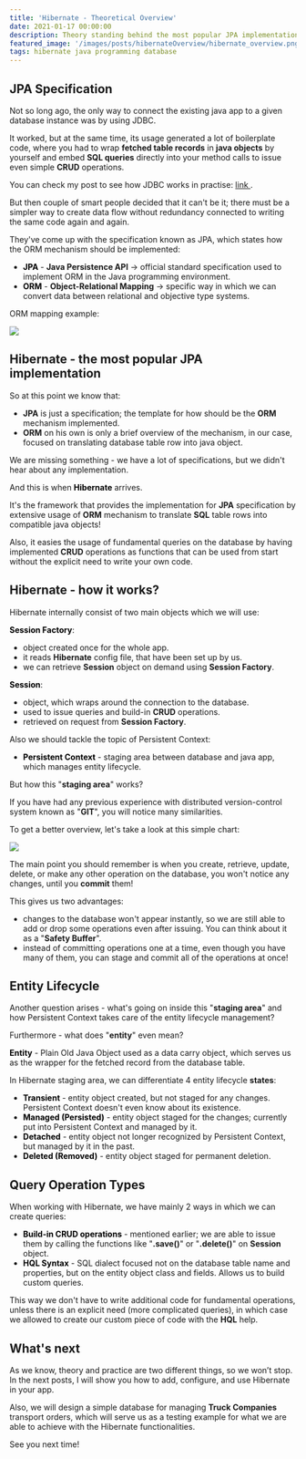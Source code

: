 ```yaml
---
title: 'Hibernate - Theoretical Overview'
date: 2021-01-17 00:00:00
description: Theory standing behind the most popular JPA implementation - Hibernate. 
featured_image: '/images/posts/hibernateOverview/hibernate_overview.png'
tags: hibernate java programming database
---
```


## JPA Specification
Not so long ago, the only way to connect the existing java app to a given database instance
was by using <span class="inline_text">JDBC</span>.

It worked, but at the same time, its usage generated a lot of boilerplate code, where
you had to wrap <b>fetched table records</b> in <b>java objects</b> by yourself and embed <b>SQL queries</b> directly
into your method calls to issue even simple <b>CRUD</b> operations.

You can check my post to see how <span class="inline_text">JDBC</span> works in practise: <a href="https://www.javaendlessjourney.com/blog/jdbc-introduction"> link </a>.

But then couple of smart people decided that it can't be it; there must be a simpler way to create
data flow without redundancy connected to writing the same code again and again.

They've come up with the specification known as <span class="inline_text">JPA</span>, which states how the <span class="inline_text">ORM</span> mechanism should be implemented:

* <b><span style="color: black;">JPA</span></b> - <b>Java Persistence API</b> -> official standard specification used to implement ORM in the Java programming environment. 
* <b><span style="color: black;">ORM</span></b> - <b>Object-Relational Mapping</b> -> specific way in which we can convert data between relational and objective type systems.

<span class="inline_text">ORM</span> mapping example:

<div class="gallery" data-columns="1">
    <img src="{{site.baseurl}}/images/posts/hibernateOverview/orm_mechanism.png">
</div>

## Hibernate - the most popular JPA implementation
So at this point we know that:
* <b>JPA</b> is just a specification; the template for how should be the <b>ORM</b> mechanism implemented.
* <b>ORM</b> on his own is only a brief overview of the mechanism, in our case, focused on translating database table row into java object.

We are missing something - we have a lot of specifications, but we didn't hear about any implementation.

And this is when <b><span style="color: black;">Hibernate</span></b> arrives.

It's the framework that provides the implementation for <b>JPA</b> specification by extensive usage of <b>ORM</b> mechanism to translate <b>SQL</b> table rows into 
compatible java objects!

Also, it easies the usage of fundamental queries on the database by having implemented <b>CRUD</b> operations as functions that can be used from start without the explicit need to write your own code.

## Hibernate - how it works?
<span class="inline_text">Hibernate</span> internally consist of two main objects which we will use:

<b><span style="color: black;">Session Factory</span></b>:
* object created once for the whole app.
* it reads <b>Hibernate</b> config file, that have been set up by us.
* we can retrieve <b>Session</b> object on demand using <b>Session Factory</b>.

<b><span style="color: black;">Session</span></b>:
* object, which wraps around the connection to the database.
* used to issue queries and build-in <b>CRUD</b> operations.
* retrieved on request from <b>Session Factory</b>.

Also we should tackle the topic of <span class="inline_text">Persistent Context</span>:
* <b><span style="color: black;">Persistent Context</span></b> - staging area between database and java app, which manages entity lifecycle.

But how this "<b>staging area</b>" works?

If you have had any previous experience with distributed version-control system known as "<b>GIT</b>", you will notice many similarities.

To get a better overview, let's take a look at this simple chart:

<div class="gallery" data-columns="1">
    <img src="{{site.baseurl}}/images/posts/hibernateOverview/persistent_context.png">
</div>

The main point you should remember is when you create, retrieve, update, delete, or make any other operation on the database,
you won't notice any changes, until you <b>commit</b> them!

This gives us two advantages:
* changes to the database won't appear instantly, so we are still able to add or drop some operations even after issuing. You can think about it as a "<b>Safety Buffer</b>".
* instead of committing operations one at a time, even though you have many of them, you can stage and commit all of the operations at once!

## Entity Lifecycle
Another question arises - what's going on inside this "<b>staging area</b>" and how <span class="inline_text">Persistent Context</span> takes care of the entity lifecycle management?

Furthermore - what does "<b>entity</b>" even mean?

<b><span style="color: black;">Entity</span></b> - Plain Old Java Object used as a data carry object, which serves us as the wrapper for the fetched record from the database table.

In <span class="inline_text">Hibernate</span> staging area, we can differentiate 4 entity lifecycle <b>states</b>:
* <b><span style="color: black;">Transient</span></b> - entity object created, but not staged for any changes. Persistent Context doesn't even know about its existence.
* <b><span style="color: black;">Managed (Persisted)</span></b> - entity object staged for the changes; currently put into Persistent Context and managed by it.
* <b><span style="color: black;">Detached</span></b> - entity object not longer recognized by Persistent Context, but managed by it in the past.
* <b><span style="color: black;">Deleted (Removed)</span></b> - entity object staged for permanent deletion.

## Query Operation Types
When working with <span class="inline_text">Hibernate</span>, we have mainly 2 ways in which we can create queries:
* <b><span style="color: black;">Build-in CRUD operations</span></b> - mentioned earlier; we are able to issue them by calling the functions like "<b>.save()</b>" or "<b>.delete()</b>" on <b>Session</b> object.
* <b><span style="color: black;">HQL Syntax</span></b> - SQL dialect focused not on the database table name and properties, but on the entity object class and fields.
Allows us to build custom queries.

This way we don't have to write additional code for fundamental operations, unless there is an explicit need (more complicated queries), in which case we allowed
to create our custom piece of code with the <b>HQL</b> help.

## What's next
As we know, theory and practice are two different things, so we won’t stop. In the next posts, I will show you how to add, configure, and use <span class="inline_text">Hibernate</span> in your app.

Also, we will design a simple database for managing <b>Truck Companies</b> transport orders, which will serve us as a testing example for what we are able to achieve with the <span class="inline_text">Hibernate</span> functionalities.

See you next time!


